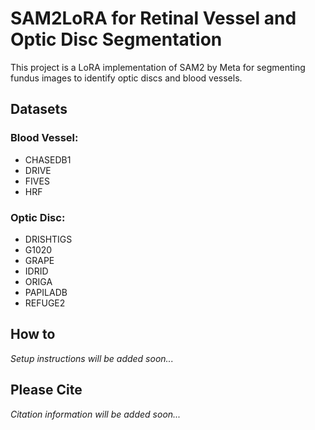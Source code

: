 # SAM2LoRA for Retinal Vessel and Optic Disc Segmentation

This project is a LoRA implementation of SAM2 by Meta for segmenting fundus images to identify optic discs and blood vessels.

## Datasets

### Blood Vessel:
- CHASEDB1
- DRIVE
- FIVES
- HRF

### Optic Disc:
- DRISHTIGS
- G1020
- GRAPE
- IDRID
- ORIGA
- PAPILADB
- REFUGE2

## How to

*Setup instructions will be added soon...*

## Please Cite

*Citation information will be added soon...*
